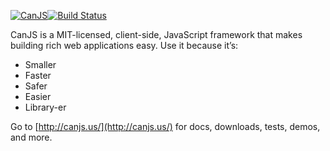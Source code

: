 [![CanJS](http://canjs.us/images/canjs_logo_yellow.png)](http://canjs.us/)[![Build Status](https://secure.travis-ci.org/jupiterjs/canjs.png)](http://travis-ci.org/jupiterjs/canjs)

CanJS is a MIT-licensed, client-side, JavaScript framework that makes building 
rich web applications easy. Use it because it’s:

- Smaller 
- Faster 
- Safer 
- Easier 
- Library-er

Go to [http://canjs.us/](http://canjs.us/) for docs, downloads, tests, demos, and more.
